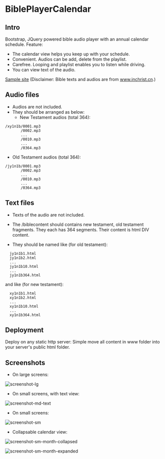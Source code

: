# BiblePlayerCalendar
Intro
-------------
Bootstrap, JQuery powered bible audio player with an annual calendar schedule.
Feature:
* The calendar view helps you keep up with your schedule.
* Convenient. Audios can be add, delete from the playlist. 
* Carefree. Looping and playlist enables you to listen while driving.
* You can view text of the audio.

[Sample site](http://bibleannualschedule-lingyanzhou.rhcloud.com/) (Disclaimer: Bible texts and audios are from www.inchrist.cn.)



Audio files
----------

* Audios are not included. 
* They should be arranged as below:
  * New Testament audios (total 364):
```
/xy1n1b/0001.mp3
       /0002.mp3
       ...
       /0010.mp3
       ...
       /0364.mp3
```

  * Old Testament audios (total 364):

```
/jy1n1b/0001.mp3
       /0002.mp3
       ...
       /0010.mp3
       ...
       /0364.mp3
```

Text files
----------
* Texts of the audio are not included. 

* The /biblecontent should contains new testament, old testament fragments.
 They each has 364 segments. Their content is html DIV content.

* They should be named like (for old testament):
```
  jy1n1b1.html
  jy1n1b2.html
  ...
  jy1n1b10.html
  ...
  jy1n1b364.html
```
and like (for new testament):
```
  xy1n1b1.html
  xy1n1b2.html
  ...
  xy1n1b10.html
  ...
  xy1n1b364.html
```

Deployment
--------

Deploy on any static http server: Simple move all content in www folder into your server's public html folder.


Screenshots
-----------
* On large screens:

![screenshot-lg](https://cloud.githubusercontent.com/assets/13041926/18015511/e1681c88-6b7c-11e6-903b-994e04c1350e.png)


* On small screens, with text view:

![screenshot-md-text](https://cloud.githubusercontent.com/assets/13041926/18015512/e17e1812-6b7c-11e6-9504-5556761f0235.png)


* On small screens:

![screenshot-sm](https://cloud.githubusercontent.com/assets/13041926/18015514/e198923c-6b7c-11e6-8e36-33c35be59e40.png)


* Collapsable calendar view:

![screenshot-sm-month-collapsed](https://cloud.githubusercontent.com/assets/13041926/18015635/5f570032-6b7d-11e6-9f93-c9d638172c40.png)


![screenshot-sm-month-expanded](https://cloud.githubusercontent.com/assets/13041926/18015515/e1a41cc4-6b7c-11e6-9767-a482779910e9.png)

